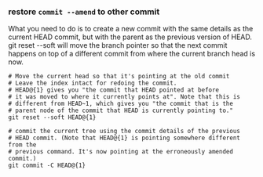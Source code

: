 ### restore `commit --amend` to other commit

What you need to do is to create a new commit with the same details as the current HEAD commit, but with the parent as the previous version of HEAD. git reset --soft will move the branch pointer so that the next commit happens on top of a different commit from where the current branch head is now.

```
# Move the current head so that it's pointing at the old commit
# Leave the index intact for redoing the commit.
# HEAD@{1} gives you "the commit that HEAD pointed at before 
# it was moved to where it currently points at". Note that this is
# different from HEAD~1, which gives you "the commit that is the
# parent node of the commit that HEAD is currently pointing to."
git reset --soft HEAD@{1}

# commit the current tree using the commit details of the previous
# HEAD commit. (Note that HEAD@{1} is pointing somewhere different from the
# previous command. It's now pointing at the erroneously amended commit.)
git commit -C HEAD@{1}
```